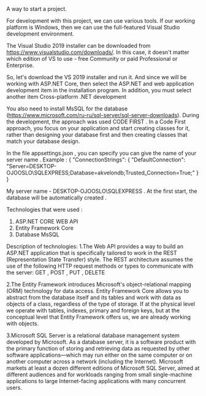 A way to start a project.

For development with this project, we can use various tools. If our working platform is Windows, then we can use the full-featured Visual Studio development environment.

The Visual Studio 2019 installer can be downloaded from https://www.visualstudio.com/downloads/. In this case, it doesn't matter which edition of VS to use - free Community or paid Professional or Enterprise.

So, let's download the VS 2019 installer and run it. And since we will be working with ASP.NET Core, then select the ASP.NET and web application development item in the installation program.
In addition, you must select another item Cross-platform .NET development

You also need to install MsSQL for the database (https://www.microsoft.com/ru-ru/sql-server/sql-server-downloads).
During the development, the approach was used CODE FIRST .
In a Code First approach, you focus on your application and start creating classes for it, rather than designing your database first and then creating classes that match your database design.

In the file appsettings.json , you can specify you can give the name of your server name .
Example :
{
  "ConnectionStrings": {
    "DefaultConnection": "Server=DESKTOP-OJOOSLO\\SQLEXPRESS;Database=akvelondb;Trusted_Connection=True;"
  }
}

My server name - DESKTOP-OJOOSLO\\SQLEXPRESS . At the first start, the database will be automatically created .



Technologies that were used : 
1. ASP.NET CORE WEB API 
2. Entity Framework Core
3. Database MsSQL


Description of technologies:
1.The Web API provides a way to build an ASP.NET application that is specifically tailored to work in the REST (Representation State Transfer) style. The REST architecture assumes the use of the following HTTP request methods or types to communicate with the server: GET , POST , PUT , DELETE


2.The Entity Framework introduces Microsoft's object-relational mapping (ORM) technology for data access. Entity Framework Core allows you to abstract from the database itself and its tables and work with data as objects of a class, regardless of the type of storage. If at the physical level we operate with tables, indexes, primary and foreign keys, but at the conceptual level that Entity Framework offers us, we are already working with objects.

3.Microsoft SQL Server is a relational database management system developed by Microsoft. As a database server, it is a software product with the primary function of storing and retrieving data as requested by other software applications—which may run either on the same computer or on another computer across a network (including the Internet). Microsoft markets at least a dozen different editions of Microsoft SQL Server, aimed at different audiences and for workloads ranging from small single-machine applications to large Internet-facing applications with many concurrent users.

